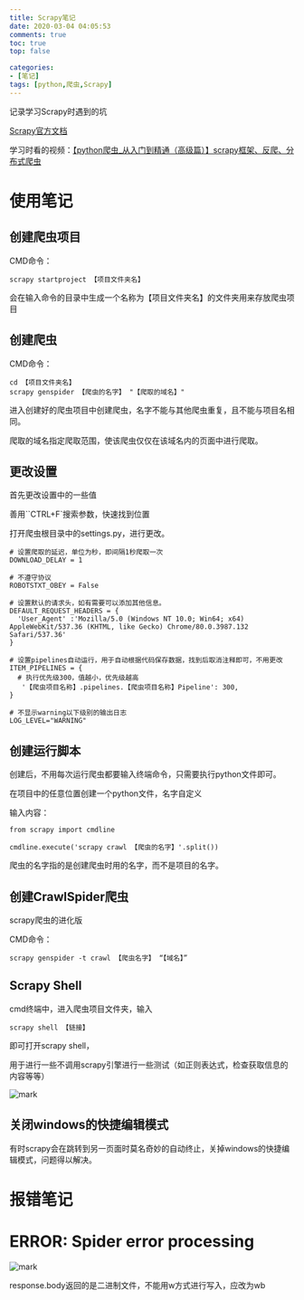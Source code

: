 ```yaml
---
title: Scrapy笔记
date: 2020-03-04 04:05:53 
comments: true
toc: true
top: false

categories: 
- [笔记]
tags: [python,爬虫,Scrapy]
---
```


记录学习Scrapy时遇到的坑

[Scrapy官方文档](https://scrapy-chs.readthedocs.io/zh_CN/latest/)

学习时看的视频：[【python爬虫_从入门到精通（高级篇）】scrapy框架、反爬、分布式爬虫](https://www.bilibili.com/video/av57909837)

<!-- more -->

# 使用笔记

## 创建爬虫项目

CMD命令：

```
scrapy startproject 【项目文件夹名】
```

会在输入命令的目录中生成一个名称为【项目文件夹名】的文件夹用来存放爬虫项目

## 创建爬虫

CMD命令：

```
cd 【项目文件夹名】
scrapy genspider 【爬虫的名字】 "【爬取的域名】"
```

进入创建好的爬虫项目中创建爬虫，名字不能与其他爬虫重复，且不能与项目名相同。

爬取的域名指定爬取范围，使该爬虫仅仅在该域名内的页面中进行爬取。

## 更改设置

首先更改设置中的一些值

善用``CTRL+F`搜索参数，快速找到位置

打开爬虫根目录中的settings.py，进行更改。

```
# 设置爬取的延迟，单位为秒，即间隔1秒爬取一次
DOWNLOAD_DELAY = 1

# 不遵守协议
ROBOTSTXT_OBEY = False

# 设置默认的请求头，如有需要可以添加其他信息。
DEFAULT_REQUEST_HEADERS = {
  'User_Agent' :'Mozilla/5.0 (Windows NT 10.0; Win64; x64) AppleWebKit/537.36 (KHTML, like Gecko) Chrome/80.0.3987.132 Safari/537.36'
}

# 设置pipelines自动运行，用于自动根据代码保存数据，找到后取消注释即可，不用更改
ITEM_PIPELINES = {
  # 执行优先级300，值越小，优先级越高
   '【爬虫项目名称】.pipelines.【爬虫项目名称】Pipeline': 300,
}

# 不显示warning以下级别的输出日志
LOG_LEVEL="WARNING"
```

## 创建运行脚本

创建后，不用每次运行爬虫都要输入终端命令，只需要执行python文件即可。

在项目中的任意位置创建一个python文件，名字自定义

输入内容：

```
from scrapy import cmdline

cmdline.execute('scrapy crawl 【爬虫的名字】'.split())
```

爬虫的名字指的是创建爬虫时用的名字，而不是项目的名字。

## 创建CrawlSpider爬虫

scrapy爬虫的进化版

CMD命令：

```
scrapy genspider -t crawl 【爬虫名字】 “【域名】”
```

## Scrapy Shell

cmd终端中，进入爬虫项目文件夹，输入

```
scrapy shell 【链接】
```

即可打开scrapy shell，

用于进行一些不调用scrapy引擎进行一些测试（如正则表达式，检查获取信息的内容等等）

 ![mark](https://cdn.jsdelivr.net/gh/lluuiq/blog_img/img/20200324023136.png)

## 关闭windows的快捷编辑模式

有时scrapy会在跳转到另一页面时莫名奇妙的自动终止，关掉windows的快捷编辑模式，问题得以解决。



# 报错笔记

# ERROR: Spider error processing

![mark](https://cdn.jsdelivr.net/gh/lluuiq/blog_img/img/20200324023137.png)

response.body返回的是二进制文件，不能用w方式进行写入，应改为wb
